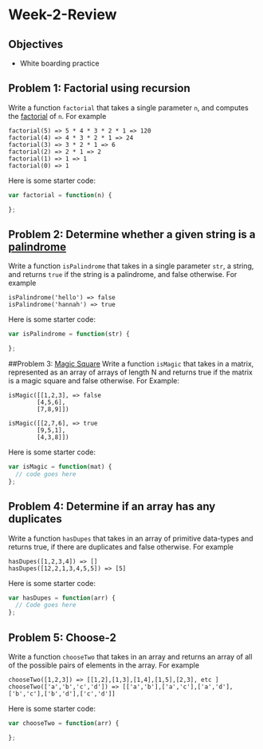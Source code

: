 # Week-2-Review

## Objectives

* White boarding practice

## Problem 1: Factorial using recursion
Write a function `factorial` that takes a single parameter `n`, and computes the [factorial](http://en.wikipedia.org/wiki/Factorial) of `n`. For example

```
factorial(5) => 5 * 4 * 3 * 2 * 1 => 120
factorial(4) => 4 * 3 * 2 * 1 => 24
factorial(3) => 3 * 2 * 1 => 6
factorial(2) => 2 * 1 => 2
factorial(1) => 1 => 1
factorial(0) => 1
```

Here is some starter code:

```js
var factorial = function(n) {

};
```

## Problem 2: Determine whether a given string is a [palindrome](http://en.wikipedia.org/wiki/Palindrome)
Write a function `isPalindrome` that takes in a single parameter `str`, a string, and returns `true` if the string is a palindrome, and false otherwise. For example

```
isPalindrome('hello') => false
isPalindrome('hannah') => true
```

Here is some starter code:

```js
var isPalindrome = function(str) {

};
```


##Problem 3: [Magic Square](http://en.wikipedia.org/wiki/Magic_square)
Write a function `isMagic` that takes in a matrix, represented as an array of arrays of length N and returns true if the matrix is a magic square and false otherwise. For Example:

```
isMagic([[1,2,3], => false
        [4,5,6],
        [7,8,9]])

isMagic([[2,7,6], => true
        [9,5,1],
        [4,3,8]])
```

Here is some starter code:

```js
var isMagic = function(mat) {
  // code goes here
};
```

## Problem 4: Determine if an array has any duplicates
Write a function `hasDupes` that takes in an array of primitive data-types and returns true, if there are duplicates and false otherwise. For example

```
hasDupes([1,2,3,4]) => []
hasDupes([12,2,1,3,4,5,5]) => [5]
```

Here is some starter code:

```js
var hasDupes = function(arr) {
  // Code goes here
};
```

## Problem 5: Choose-2
Write a function `chooseTwo` that takes in an array and returns an array of all of the possible pairs of elements in the array. For example

```
chooseTwo([1,2,3]) => [[1,2],[1,3],[1,4],[1,5],[2,3], etc ]
chooseTwo(['a','b','c','d']) => [['a','b'],['a','c'],['a','d'],['b','c'],['b','d'],['c','d']]
```

Here is some starter code:

```js
var chooseTwo = function(arr) {

};
```
